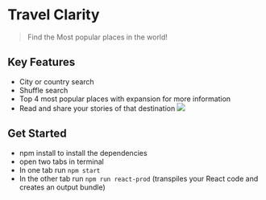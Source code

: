 # Travel Clarity
> Find the Most popular places in the world!

## Key Features
- City or country search
- Shuffle search
- Top 4 most popular places with expansion for more information
- Read and share your stories of that destination
![](./gif/app_overview.gif)

## Get Started
- npm install to install the dependencies
- open two tabs in terminal
- In one tab run `npm start`
- In the other tab run `npm run react-prod` (transpiles your React code and creates an output bundle)
